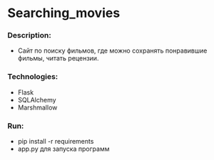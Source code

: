 # Searching_movies

### Description:
- Сайт по поиску фильмов, где можно сохранять понравившие фильмы, читать рецензии.

### Technologies:
- Flask
- SQLAlchemy
- Marshmallow

### Run:
- pip install -r requirements
- app.py для запуска программ
